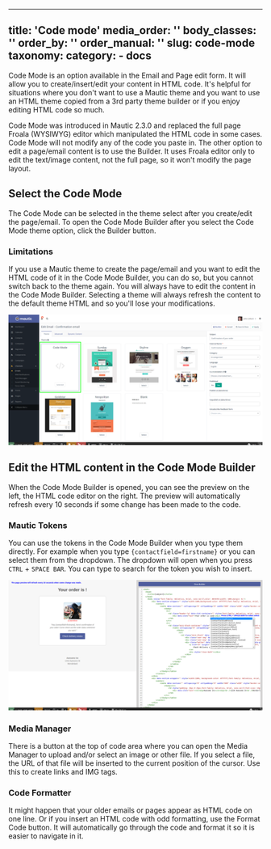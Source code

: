---
title: 'Code mode'
media_order: ''
body_classes: ''
order_by: ''
order_manual: ''
slug: code-mode
taxonomy:
    category:
        - docs
---------------

Code Mode is an option available in the Email and Page edit form. It will allow you to create/insert/edit your content in HTML code. It's helpful for situations where you don't want to use a Mautic theme and you want to use an HTML theme copied from a 3rd party theme builder or if you enjoy editing HTML code so much.

Code Mode was introduced in Mautic 2.3.0 and replaced the full page Froala (WYSIWYG) editor which manipulated the HTML code in some cases. Code Mode will not modify any of the code you paste in. The other option to edit a page/email content is to use the Builder. It uses Froala editor only to edit the text/image content, not the full page, so it won't modify the page layout.

## Select the Code Mode

The Code Mode can be selected in the theme select after you create/edit the page/email. To open the Code Mode Builder after you select the Code Mode theme option, click the Builder button.

### Limitations

If you use a Mautic theme to create the page/email and you want to edit the HTML code of it in the Code Mode Builder, you can do so, but you cannot switch back to the theme again. You will always have to edit the content in the Code Mode Builder. Selecting a theme will always refresh the content to the default theme HTML and so you'll lose your modifications.

![Select the Code Mode](code-mode-select.png)

## Edit the HTML content in the Code Mode Builder

When the Code Mode Builder is opened, you can see the preview on the left, the HTML code editor on the right. The preview will automatically refresh every 10 seconds if some change has been made to the code.

### Mautic Tokens

You can use the tokens in the Code Mode Builder when you type them directly. For example when you type `{contactfield=firstname}` or you can select them from the dropdown. The dropdown will open when you press `CTRL` + `SPACE BAR`. You can type to search for the token you wish to insert.

![Edit the HTML with Code Mode](code-mode-builder.png)

### Media Manager

There is a button at the top of code area where you can open the Media Manager to upload and/or select an image or other file. If you select a file, the URL of that file will be inserted to the current position of the cursor. Use this to create links and IMG tags.

### Code Formatter

It might happen that your older emails or pages appear as HTML code on one line. Or if you insert an HTML code with odd formatting, use the Format Code button. It will automatically go through the code and format it so it is easier to navigate in it.

